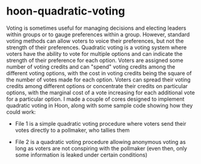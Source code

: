 # hoon-quadratic-voting

Voting is sometimes useful for managing decisions and electing leaders within groups or to gauge preferences within a group.  However, standard voting methods can allow voters to voice their preferences, but not the strength of their preferences.  Quadratic voting is a voting system where voters have the ability to vote for multiple options and can indicate the strength of their preference for each option.  Voters are assigned some number of voting credits and can "spend" voting credits among the different voting options, with the cost in voting credits being the square of the number of votes made for each option. Voters can spread their voting credits among different options or concentrate their credits on particular options, with the marginal cost of a vote increasing for each additional vote for a particular option.  I made a couple of cores designed to implement quadratic voting in Hoon, along with some sample code showing how they could work:

- File 1 is a simple quadratic voting procedure where voters send their votes directly to a pollmaker, who tallies them

- File 2 is a quadratic voting procedure allowing anonymous voting as long as voters are not conspiring with the pollmaker (even then, only some information is leaked under certain conditions)

